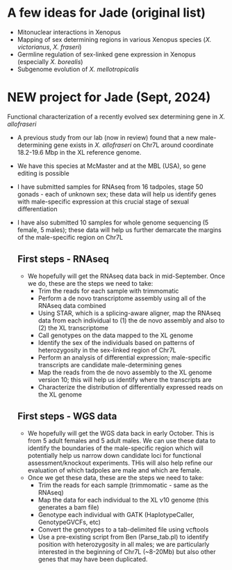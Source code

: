 # A few ideas for Jade (original list)
* Mitonuclear interactions in Xenopus
* Mapping of sex determining regions in various Xenopus species (*X. victorianus*, *X. fraseri*)
* Germline regulation of sex-linked gene expression in Xenopus (especially *X. borealis*)
* Subgenome evolution of *X. mellotropicalis*

# NEW project for Jade (Sept, 2024)

Functional characterization of a recently evolved sex determining gene in *X. allofraseri*
* A previous study from our lab (now in review) found that a new male-determining gene exists in *X. allofraseri* on Chr7L around coordinate 18.2-19.6 Mbp in the XL reference genome.
* We have this species at McMaster and at the MBL (USA), so gene editing is possible
* I have submitted samples for RNAseq from 16 tadpoles, stage 50 gonads - each of unknown sex; these data will help us identify genes with male-specific expression at this crucial stage of sexual differentiation
* I have also submitted 10 samples for whole genome sequencing (5 female, 5 males); these data will help us further demarcate the margins of the male-specific region on Chr7L

  ## First steps - RNAseq
  * We hopefully will get the RNAseq data back in mid-September. Once we do, these are the steps we need to take:
    * Trim the reads for each sample with trimmomatic
    * Perform a de novo transcriptome assembly using all of the RNAseq data combined
    * Using STAR, which is a splicing-aware aligner, map the RNAseq data from each individual to (1) the de novo assembly and also to (2) the XL transcriptome
    * Call genotypes on the data mapped to the XL genome
    * Identify the sex of the individuals based on patterns of heterozygosity in the sex-linked region of Chr7L
    * Perform an analysis of differential expression; male-specific transcripts are candidate male-determining genes
    * Map the reads from the de novo assembly to the XL genome version 10; this will help us identify where the transcripts are
    * Characterize the distribution of differentially expressed reads on the XL genome
   
  ## First steps - WGS data
  *  We hopefully will get the WGS data back in early October. This is from 5 adult females and 5 adult males. We can use these data to identify the boundaries of the male-specific region which will potentially help us narrow down candidate loci for functional assessment/knockout experiments. THis will also help refine our evaluation of which tadpoles are male and which are female.
  *  Once we get these data, these are the steps we need to take:
      * Trim the reads for each sample (trimmomatic - same as the RNAseq)
      * Map the data for each individual to the XL v10 genome (this generates a bam file)
      * Genotype each individual with GATK (HaplotypeCaller, GenotypeGVCFs, etc)
      * Convert the genotypes to a tab-delimited file using vcftools
      * Use a pre-existing script from Ben (Parse_tab.pl) to identify position with heterozygosity in all males; we are particularly interested in the beginning of Chr7L (~8-20Mb) but also other genes that may have been duplicated.
